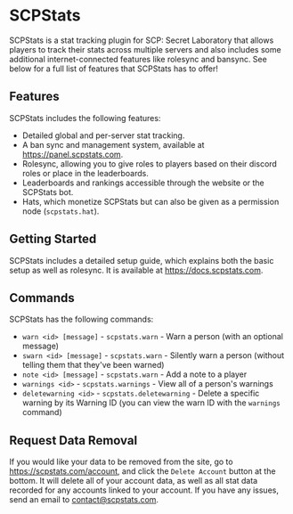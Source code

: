 # SCPStats
SCPStats is a stat tracking plugin for SCP: Secret Laboratory that allows players to track their stats across multiple servers and also includes some additional internet-connected features like rolesync and bansync. See below for a full list of features that SCPStats has to offer!

## Features
SCPStats includes the following features:
* Detailed global and per-server stat tracking.
* A ban sync and management system, available at https://panel.scpstats.com.
* Rolesync, allowing you to give roles to players based on their discord roles or place in the leaderboards.
* Leaderboards and rankings accessible through the website or the SCPStats bot.
* Hats, which monetize SCPStats but can also be given as a permission node (``scpstats.hat``).

## Getting Started
SCPStats includes a detailed setup guide, which explains both the basic setup as well as rolesync. It is available at https://docs.scpstats.com.

## Commands
SCPStats has the following commands:

* `warn <id> [message]` - `scpstats.warn` - Warn a person (with an optional message)
* `swarn <id> [message]` - `scpstats.warn` - Silently warn a person (without telling them that they've been warned)
* `note <id> [message]` - `scpstats.warn` - Add a note to a player
* `warnings <id>` - `scpstats.warnings` - View all of a person's warnings
* `deletewarning <id>` - `scpstats.deletewarning` - Delete a specific warning by its Warning ID (you can view the warn ID with the `warnings` command)

## Request Data Removal
If you would like your data to be removed from the site, go to https://scpstats.com/account, and click the `Delete Account` button at the bottom. It will delete all of your account data, as well as all stat data recorded for any accounts linked to your account. If you have any issues, send an email to contact@scpstats.com.

